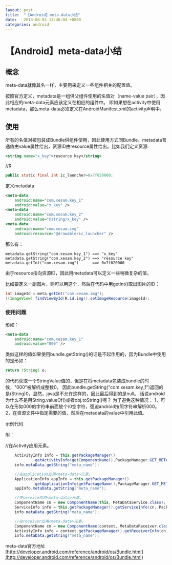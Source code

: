 ```yaml
---
layout: post
title:  "【Android】meta-data小结"
date:   2013-06-03 12:46:04 +0800
categories: android
---
```

# 【Android】meta-data小结

## 概念

meta-data就像其名一样，主要用来定义一些组件相关的配置值。

按照官方定义，metadata是一组供父组件使用的名值对（name-value pair），因此相应的meta-data元素应该定义在相应的组件中。
即如果想在activity中使用metadata，那么meta-data必须定义在AndroidManifest.xml的activity声明中。

## 使用

所有的名值对被包装成Bundle供组件使用，因此使用方式同Bundle。metadata普通值由value属性给出，资源ID由resource属性给出。比如我们定义资源:

```xml
<string name="x_key">resource key</string>
```
//R

```java
public static final int ic_launcher=0x7f020000;
```

定义metadata

```xml
<meta-data
    android:name="com.xesam.key_1"
    android:value="x_key" />
<meta-data
    android:name="com.xesam.key_2"
    android:value="@string/x_key" />
<meta-data
    android:name="com.xesam.img"
    android:resource="@drawable/ic_launcher" />
```

那么有：

	metadata.getString("com.xesam.key_1") ==> "x_key"
	metadata.getString("com.xesam.key_2") ==> "resource key"
	metadata.getInt("com.xesam.img")      ==> 0x7f020000
	
由于resource指向资源ID，因此用metadata可以定义一些稍微复杂的值。 

比如要定义一副图片，则可以用这个，然后在代码中用getInt()取出图片的ID：

```java
int imageId = meta.getInt("com.xesam.img");
((ImageView) findViewById(R.id.img)).setImageResource(imageId);
```

### 使用问题

形如：

```xml
<meta-data
    android:name="com.xesam.key_1"
    android:value="000" />
```

类似这样的值如果使用bundle.getString()的话是不起作用的，因为Bundle中使用的是形如： 

```java
return (String) o;
```

的代码获取一个StringValue值的，但是在将metadata包装成bundle的时候，"000"被解析成整数0， 
因此bundle.getString("com.xesam.key_1")返回的是(String)0，显然，java是不允许这样的，因此最后得到的是null。 话说android为什么不是用String.valueOf()或者obj.toString()呢？
为了避免这种情况：
1，可以在形如000的字符串前面放个\0空字符，强迫android按照字符串解析000。
2，在资源文件中指定需要的值，然后在metadata的value中引用此值。

示例代码

附：

//在Activity应用<meta-data>元素。
```java
    ActivityInfo info = this.getPackageManager()
            .getActivityInfo(getComponentName(),PackageManager.GET_META_DATA);
    info.metaData.getString("meta_name");

    //在application应用<meta-data>元素。
    ApplicationInfo appInfo = this.getPackageManager()
            .getApplicationInfo(getPackageName(),PackageManager.GET_META_DATA);
    appInfo.metaData.getString("meta_name");

    //在service应用<meta-data>元素。
    ComponentName cn = new ComponentName(this, MetaDataService.class);
    ServiceInfo info = this.getPackageManager().getServiceInfo(cn, PackageManager.GET_META_DATA);
    info.metaData.getString("meta_name");

    //在receiver应用<meta-data>元素。
    ComponentName cn = new ComponentName(context, MetaDataReceiver.class);
    ActivityInfo info = context.getPackageManager().getReceiverInfo(cn, PackageManager.GET_META_DATA);
    info.metaData.getString("meta_name");
```

meta-data官方地址 [http://developer.android.com/reference/android/os/Bundle.html](http://developer.android.com/reference/android/os/Bundle.html)
